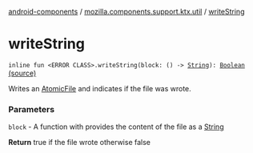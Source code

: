 [android-components](../index.md) / [mozilla.components.support.ktx.util](index.md) / [writeString](./write-string.md)

# writeString

`inline fun <ERROR CLASS>.writeString(block: () -> `[`String`](https://kotlinlang.org/api/latest/jvm/stdlib/kotlin/-string/index.html)`): `[`Boolean`](https://kotlinlang.org/api/latest/jvm/stdlib/kotlin/-boolean/index.html) [(source)](https://github.com/mozilla-mobile/android-components/blob/master/components/support/ktx/src/main/java/mozilla/components/support/ktx/util/AtomicFile.kt#L36)

Writes an [AtomicFile](#) and indicates if the file was wrote.

### Parameters

`block` - A function with provides the content of the file as a [String](https://kotlinlang.org/api/latest/jvm/stdlib/kotlin/-string/index.html)

**Return**
true if the file wrote otherwise false

